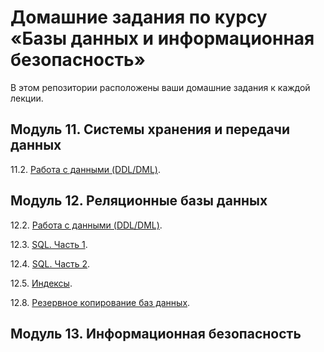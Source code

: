 # Домашние задания по курсу «Базы данных и информационная безопасность»

В этом репозитории расположены ваши домашние задания к каждой лекции. 

## Модуль 11. Системы хранения и передачи данных

11.2. [Работа с данными (DDL/DML)](https://github.com/filipp761/Netology-sdb-homewoks/blob/main/11-02.md).

## Модуль 12. Реляционные базы данных

12.2. [Работа с данными (DDL/DML)](https://github.com/filipp761/Netology-sdb-homewoks/blob/main/12-02.md).

12.3. [SQL. Часть 1](https://github.com/filipp761/Netology-sdb-homewoks/blob/main/12-03.md).

12.4. [SQL. Часть 2](https://github.com/filipp761/Netology-sdb-homewoks/blob/main/12-04.md).

12.5. [Индексы](https://github.com/filipp761/Netology-sdb-homewoks/blob/main/12-05.md).

12.8. [Резервное копирование баз данных](https://github.com/filipp761/Netology-sdb-homewoks/blob/main/12-08.md).

## Модуль 13. Информационная безопасность
